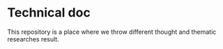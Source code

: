 # Technical doc

This repository is a place where we throw different thought and thematic researches result.

